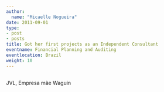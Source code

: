 ```yaml
---
author:
  name: "Micaelle Nogueira"
date: 2011-09-01
type:
- post
- posts
title: Got her first projects as an Independent Consultant
eventname: Financial Planning and Auditing
eventlocation: Brazil
weight: 10
---
```


## 

JVL, Empresa mãe Waguin